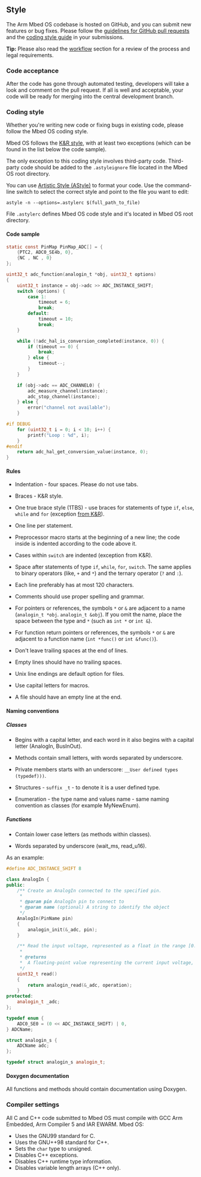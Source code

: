 ## Style

The Arm Mbed OS codebase is hosted on GitHub, and you can submit new features or bug fixes. Please follow the [guidelines for GitHub pull requests](#guidelines-for-github-pull-requests) and the [coding style guide](#coding-style) in your submissions.

<span class="tips">**Tip:** Please also read the [workflow](/docs/development/reference/workflow.html) section for a review of the process and legal requirements.</span>

### Code acceptance

After the code has gone through automated testing, developers will take a look and comment on the pull request. If all is well and acceptable, your code will be ready for merging into the central development branch.

### Coding style

Whether you're writing new code or fixing bugs in existing code, please follow the Mbed OS coding style.

Mbed OS follows the [K&R style](https://en.wikipedia.org/wiki/Indent_style#K.26R_style), with at least two exceptions (which can be found in the list below the code sample).

The only exception to this coding style involves third-party code. Third-party code should be added to the `.astyleignore` file located in the Mbed OS root directory.

You can use [Artistic Style (AStyle)](http://sourceforge.net/projects/astyle/files/) to format your code. Use the command-line switch to select the correct style and point to the file you want to edit:

```
astyle -n --options=.astylerc $(full_path_to_file)
```

File `.astylerc` defines Mbed OS code style and it's located in Mbed OS root directory.

#### Code sample

```c TODO
static const PinMap PinMap_ADC[] = {
    {PTC2, ADC0_SE4b, 0},
    {NC , NC , 0}
};

uint32_t adc_function(analogin_t *obj, uint32_t options)
{
    uint32_t instance = obj->adc >> ADC_INSTANCE_SHIFT;
    switch (options) {
        case 1:
            timeout = 6;
            break;
        default:
            timeout = 10;
            break;
    }

    while (!adc_hal_is_conversion_completed(instance, 0)) {
        if (timeout == 0) {
            break;
        } else {
            timeout--;
        }
    }

    if (obj->adc == ADC_CHANNEL0) {
        adc_measure_channel(instance);
        adc_stop_channel(instance);
    } else {
        error("channel not available");
    }

#if DEBUG
    for (uint32_t i = 0; i < 10; i++) {
        printf("Loop : %d", i);
    }
#endif
    return adc_hal_get_conversion_value(instance, 0);
}
```
#### Rules

- Indentation - four spaces. Please do not use tabs.

- Braces - K&R style.

- One true brace style (1TBS) - use braces for statements of type `if`, `else`, `while` and `for` (exception [from K&R](http://en.wikipedia.org/wiki/Indent_style#Variant:_1TBS)).

- One line per statement.

- Preprocessor macro starts at the beginning of a new line; the code inside is indented according to the code above it.

- Cases within `switch` are indented (exception from K&R).

- Space after statements of type `if`, `while`, `for`, `switch`. The same applies to binary operators (like, `+` and `*`) and the ternary operator (`?` and `:`).

- Each line preferably has at most 120 characters.

- Comments should use proper spelling and grammar.

- For pointers or references, the symbols `*` or `&` are adjacent to a name (`analogin_t *obj`. `analogin_t &obj`). If you omit the name, place the space between the type and `*` (such as `int *` or `int &`).

- For function return pointers or references, the symbols `*` or `&` are adjacent to a function name (`int *func()` or `int &func()`).

- Don't leave trailing spaces at the end of lines.

- Empty lines should have no trailing spaces.

- Unix line endings are default option for files.

- Use capital letters for macros.

- A file should have an empty line at the end.

#### Naming conventions

##### Classes

- Begins with a capital letter, and each word in it also begins with a capital letter (AnalogIn, BusInOut).

- Methods contain small letters, with words separated by underscore.

- Private members starts with an underscore: ``__User defined types (typedef)))``.

- Structures - `suffix _t` - to denote it is a user defined type.

- Enumeration - the type name and values name - same naming convention as classes (for example MyNewEnum).

##### Functions

- Contain lower case letters (as methods within classes).

- Words separated by underscore (wait_ms, read_u16).

As an example:

```cPP TODO
#define ADC_INSTANCE_SHIFT 8

class AnalogIn {
public:
    /** Create an AnalogIn connected to the specified pin.
     *
     * @param pin AnalogIn pin to connect to
     * @param name (optional) A string to identify the object
     */
    AnalogIn(PinName pin)
    {
        analogin_init(&_adc, pin);
    }

    /** Read the input voltage, represented as a float in the range [0.0, 1.0].
     *
     * @returns
     * 	A floating-point value representing the current input voltage, measured as a percentage
     */
    uint32_t read()
    {
        return analogin_read(&_adc, operation);
    }
protected:
    analogin_t _adc;
};

typedef enum {
    ADC0_SE0 = (0 << ADC_INSTANCE_SHIFT) | 0,
} ADCName;

struct analogin_s {
    ADCName adc;
};

typedef struct analogin_s analogin_t;
```

#### Doxygen documentation

All functions and methods should contain documentation using Doxygen.

### Compiler settings

All C and C++ code submitted to Mbed OS must compile with GCC Arm Embedded, Arm Compiler 5 and IAR EWARM. Mbed OS:

- Uses the GNU99 standard for C.
- Uses the GNU++98 standard for C++.
- Sets the `char` type to unsigned.
- Disables C++ exceptions.
- Disables C++ runtime type information.
- Disables variable length arrays (C++ only).
